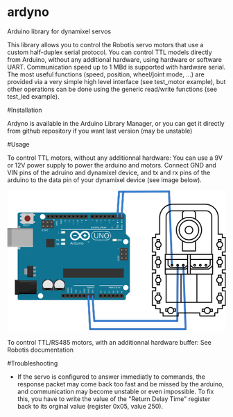 ardyno
======

Arduino library for dynamixel servos

This library allows you to control the Robotis servo motors that use a custom half-duplex serial protocol. 
You can control TTL models directly from Arduino, without any additional hardware, using hardware or software UART.
Communication speed up to 1 MBd is supported with hardware serial.
The most useful functions (speed, position, wheel/joint mode, ...) are provided via a very simple high level interface (see test_motor example), but other operations can be done using the generic read/write functions (see test_led example).

#Installation

Ardyno is available in the Arduino Library Manager, or you can get it directly from github repository if you want last version (may be unstable)

#Usage

To control TTL motors, without any additionnal hardware:
You can use a 9V or 12V power supply to power the arduino and motors.
Connect GND and VIN pins of the adruino and dynamixel device, and tx and rx pins of the arduino to the data pin of your dynamixel device (see image below).

![Dynamixel connection schematic](doc/dynamixel_connect.svg "Dynamixel connection")

To control TTL/RS485 motors, with an additionnal hardware buffer:
See Robotis documentation

#Troubleshooting

- If the servo is configured to answer immediatly to commands, the response packet may come back too fast and be missed by the arduino, and communication may become unstable or even impossible. To fix this, you have to write the value of the "Return Delay Time" register back to its orginal value (register 0x05, value 250).

